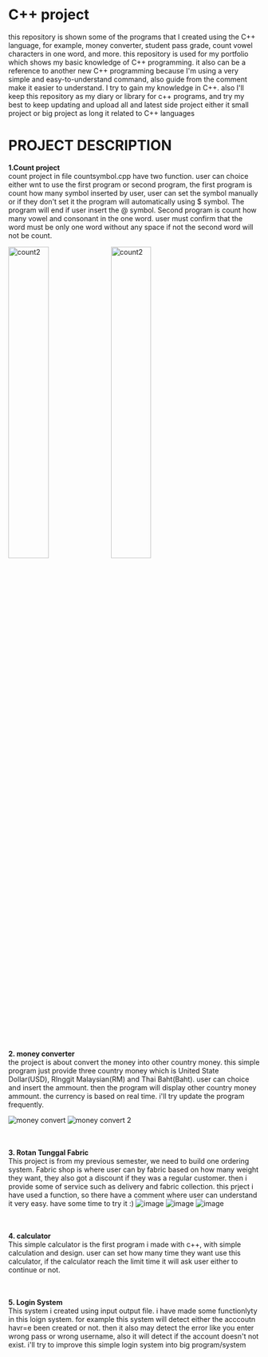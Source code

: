 # C++ project
this repository is shown some of the programs that I created using the C++ language, for example, money converter, student pass grade, count vowel characters in one word, and more. this repository is used for my portfolio which shows my basic knowledge of C++ programming. it also can be a reference to another new C++ programming because I'm using a very simple and easy-to-understand command, also guide from the comment make it easier to understand. I try to gain my knowledge in C++. also I'll keep this repository as my diary or library for c++ programs, and try my best to keep updating and upload all and latest side project either it small project or big project as long it related to C++ languages

# PROJECT DESCRIPTION

<b>1.Count project</b>
<br>
count project in file countsymbol.cpp have two function. user can choice either wnt to use the first program or second program, the first program is count how many symbol inserted by user, user can set the symbol manually or if they don't set it the program will automatically using $ symbol. The program will end if user insert the @ symbol. Second program is count how many vowel and consonant in the one word. user must confirm that the word must be only one word without any space if not the second word will not be count.

<img src="https://user-images.githubusercontent.com/108931011/187363094-b83bbf62-19e0-43ec-b261-7a852e1ef739.png" alt="count2" style="width: 40%;">
<img src="https://user-images.githubusercontent.com/108931011/187366046-53630991-73a1-4e53-aacb-231eadba29f4.png" alt="count2" style="width: 40%;">

<br><br>
<b>2. money converter</b>
<br>
the project is about convert the money into other country money. this simple program just provide three country money which is United State Dollar(USD), RInggit Malaysian(RM) and Thai Baht(Baht). user can choice and insert the ammount. then the program will display other country money ammount. the currency is based on real time. i'll try update the program frequently.

![money convert](https://user-images.githubusercontent.com/108931011/187659043-91d05961-a1c6-4a0f-acc6-197f34e5cc13.png)
![money convert 2](https://user-images.githubusercontent.com/108931011/187659034-ecc65063-03e5-49eb-a4ad-e4916d1ae4de.png)

<br><br>
<b>3. Rotan Tunggal Fabric</b>
<br>
This project is from my previous semester, we need to build one ordering system. Fabric shop is where user can by fabric based on how many weight they want, they also got a discount if they was a regular customer. then i provide some of service such as delivery and fabric collection. this prject i have used a function, so there have a comment where user can understand it very easy. have some time to try it :)
![image](https://user-images.githubusercontent.com/108931011/187682889-a91e8c91-4704-4cab-b683-fb4ca12d88c6.png)
![image](https://user-images.githubusercontent.com/108931011/187682978-b5ae7a8a-054b-40ff-b085-bd329795176b.png)
![image](https://user-images.githubusercontent.com/108931011/187683114-1e6096c0-262d-4b33-b758-d79c53a6a666.png)

<br><br>
<b>4. calculator</b>
<br>
This simple calculator is the first program i made with c++, with simple calculation and design. user can set how many time they want use this calculator, if the calculator reach the limit time it will ask user either to continue or not.


<br><br>
<b>5. Login System</b>
<br>
This system i created using input output file. i have made some functionlyty in this loign system. for example this system will detect either the acccoutn havr=e been created or not. then it also may detect the error like you enter wrong pass or wrong username, also it will detect if the account doesn't not exist. i'll try to improve this simple login system into big program/system

